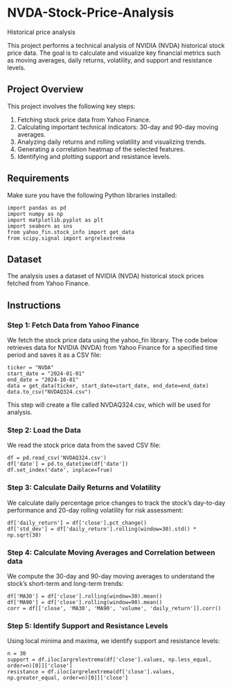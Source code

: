 # NVDA-Stock-Price-Analysis
Historical price analysis 

This project performs a technical analysis of NVIDIA (NVDA) historical stock price data. The goal is to calculate and visualize key financial metrics such as moving averages, daily returns, volatility, and support and resistance levels.

## Project Overview
This project involves the following key steps:

1. Fetching stock price data from Yahoo Finance.
2. Calculating important technical indicators: 30-day and 90-day moving averages.
3. Analyzing daily returns and rolling volatility and visualizing trends.
4. Generating a correlation heatmap of the selected features.
5. Identifying and plotting support and resistance levels.
   

## Requirements
Make sure you have the following Python libraries installed:

```
import pandas as pd
import numpy as np
import matplotlib.pyplot as plt
import seaborn as sns
from yahoo_fin.stock_info import get_data
from scipy.signal import argrelextrema

```

## Dataset
The analysis uses a dataset of NVIDIA (NVDA) historical stock prices fetched from Yahoo Finance.

## Instructions
### Step 1: Fetch Data from Yahoo Finance
We fetch the stock price data using the yahoo_fin library. The code below retrieves data for NVIDIA (NVDA) from Yahoo Finance for a specified time period and saves it as a CSV file:

```
ticker = "NVDA" 
start_date = "2024-01-01"
end_date = "2024-10-01"
data = get_data(ticker, start_date=start_date, end_date=end_date)
data.to_csv("NVDAQ324.csv")

```
This step will create a file called NVDAQ324.csv, which will be used for analysis.

### Step 2: Load the Data
We read the stock price data from the saved CSV file:

```
df = pd.read_csv('NVDAQ324.csv')
df['date'] = pd.to_datetime(df['date'])
df.set_index('date', inplace=True)

```
### Step 3: Calculate Daily Returns and Volatility
We calculate daily percentage price changes to track the stock’s day-to-day performance and 20-day rolling volatility for risk assessment:
```
df['daily_return'] = df['close'].pct_change()
df['std_dev'] = df['daily_return'].rolling(window=30).std() * np.sqrt(30)

```

### Step 4: Calculate Moving Averages and Correlation between data
We compute the 30-day and 90-day moving averages to understand the stock’s short-term and long-term trends:

```
df['MA30'] = df['close'].rolling(window=30).mean()
df['MA90'] = df['close'].rolling(window=90).mean()
corr = df[['close', 'MA30', 'MA90', 'volume', 'daily_return']].corr()

```

### Step 5: Identify Support and Resistance Levels
Using local minima and maxima, we identify support and resistance levels:

```
n = 30
support = df.iloc[argrelextrema(df['close'].values, np.less_equal, order=n)[0]]['close']
resistance = df.iloc[argrelextrema(df['close'].values, np.greater_equal, order=n)[0]]['close']

```
